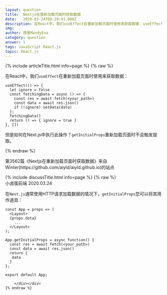 ```yaml
---
layout: question
title:  Nextjs在重新加载页面时获取数据
date:   2020-03-24T09:29:41.000Z
description: 在React中，我们useEffect在重新加载页面时使用来获取数据：useEffect(() => {  let ignore = false ...
img: 
author: 西里MandyEva
category: question
answer: 1
tags: JavaScript React.js
topic: React.js
---
```

<div class="article-root">
  <div class="article">
    {% include articleTitle.html info=page %}
    {% raw %}
    <div class="article-content"><p><font style="vertical-align: inherit;"><font style="vertical-align: inherit;">在React中，我们</font></font><code>useEffect</code><font style="vertical-align: inherit;"><font style="vertical-align: inherit;">在重新加载页面时</font><font style="vertical-align: inherit;">使用来获取数据</font><font style="vertical-align: inherit;">：</font></font></p>

<pre><code>useEffect(() =&gt; {<font></font>
  let ignore = false<font></font>
  const fetchingData = async () =&gt; {<font></font>
    const res = await fetch(&lt;your_path&gt;)<font></font>
    const data = await res.json()<font></font>
    if (!ignore) setData(data)<font></font>
  }; <font></font>
  fetchingData()<font></font>
  return () =&gt; { ignore = true }<font></font>
}, [])<font></font>
</code></pre>

<p><font style="vertical-align: inherit;"><font style="vertical-align: inherit;">但是如何在Next.js中执行此操作？</font></font><code>getInitialProps</code><font style="vertical-align: inherit;"><font style="vertical-align: inherit;">重新加载页面时</font><font style="vertical-align: inherit;">不会触发提取</font><font style="vertical-align: inherit;">。</font></font></p></div>
    {% endraw %}
  </div>
  <p class="winter_mark">第3562篇《Nextjs在重新加载页面时获取数据》来自Winter(https://github.com/aiyld/aiyld.github.io)的站点</p>
  <div class="discuss-wrapper">
    {% include discussTitle.html info=page %}
    {% raw %}
    <div class="discuss-item">
        <div class="discuss-parent">
          <div class="discuss-meta">
            <span class="discuss-user">小卤蛋前端</span>
            <span class="discuss-time">2020.03.24</span>
          </div>
          <div class="discuss-comment"><p><font style="vertical-align: inherit;"><font style="vertical-align: inherit;">在</font></font><code>Next.js</code><font style="vertical-align: inherit;"><font style="vertical-align: inherit;">通常使用HTTP请求加载数据的情况下，</font></font><code>getInitialProps</code><font style="vertical-align: inherit;"><font style="vertical-align: inherit;">您可以将其用作道具：</font></font></p>

<pre><code>const App = props =&gt; (<font></font>
  &lt;Layout&gt;<font></font>
  {props.data}<font></font>
    ...<font></font>
  &lt;/Layout&gt;<font></font>
);<font></font>
<font></font>
App.getInitialProps = async function() {<font></font>
  const res = await fetch(&lt;your_path&gt;)<font></font>
  const data = await res.json()<font></font>
  return {<font></font>
   data<font></font>
  }<font></font>
};<font></font>
<font></font>
export default App;<font></font>
</code></pre></div>
        </div></div>
    {% endraw %}
  </div>
<div>

